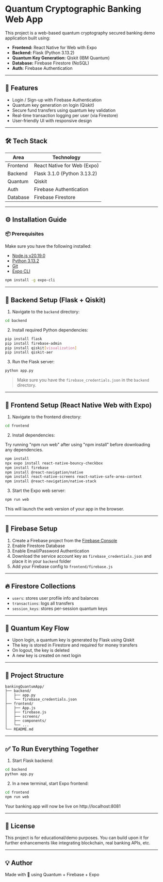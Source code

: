 # Quantum Cryptographic Banking Web App

This project is a web-based quantum cryptography secured banking demo application built using:

- **Frontend:** React Native for Web with Expo
- **Backend:** Flask (Python 3.13.2)
- **Quantum Key Generation:** Qiskit (IBM Quantum)
- **Database:** Firebase Firestore (NoSQL)
- **Auth:** Firebase Authentication

---

## 🚀 Features

- Login / Sign-up with Firebase Authentication
- Quantum key generation on login (Qiskit)
- Secure fund transfers using quantum key validation
- Real-time transaction logging per user (via Firestore)
- User-friendly UI with responsive design

---

## 🛠️ Tech Stack

| Area       | Technology               |
|------------|---------------------------|
| Frontend   | React Native for Web (Expo) |
| Backend    | Flask 3.1.0 (Python 3.13.2) |
| Quantum    | Qiskit                     |
| Auth       | Firebase Authentication    |
| Database   | Firebase Firestore         |

---

## ⚙️ Installation Guide

### 📦 Prerequisites

Make sure you have the following installed:

- [Node.js v20.19.0](https://nodejs.org/en/)
- [Python 3.13.2](https://www.python.org/downloads/)
- [Git](https://git-scm.com/)
- [Expo CLI](https://docs.expo.dev/get-started/installation/)

```bash
npm install -g expo-cli
```

---

## 🧮 Backend Setup (Flask + Qiskit)

1. Navigate to the `backend` directory:

```bash
cd backend
```

2. Install required Python dependencies:

```bash
pip install flask
pip install firebase-admin
pip install qiskit[visualization]
pip install qiskit-aer
```

3. Run the Flask server:

```bash
python app.py
```

> Make sure you have the `firebase_credentials.json` in the `backend` directory.

---

## 🎨 Frontend Setup (React Native Web with Expo)

1. Navigate to the frontend directory:

```bash
cd frontend
```

2. Install dependencies:

Try running "npm run web" after using "npm install" before downloading any dependencies.

```bash
npm install 
npx expo install react-native-bouncy-checkbox
npm install firebase
npm install @react-navigation/native
npm install react-native-screens react-native-safe-area-context
npm install @react-navigation/native-stack
```

3. Start the Expo web server:

```bash
npm run web
```

This will launch the web version of your app in the browser.

---

## 🔐 Firebase Setup

1. Create a Firebase project from the [Firebase Console](https://console.firebase.google.com/)
2. Enable Firestore Database
3. Enable Email/Password Authentication
4. Download the service account key as `firebase_credentials.json` and place it in your `backend` folder
5. Add your Firebase config to `frontend/firebase.js`

---

## 🔥 Firestore Collections

- `users`: stores user profile info and balances
- `transactions`: logs all transfers
- `session_keys`: stores per-session quantum keys

---

## 🧠 Quantum Key Flow

- Upon login, a quantum key is generated by Flask using Qiskit
- The key is stored in Firestore and required for money transfers
- On logout, the key is deleted
- A new key is created on next login

---

## 📁 Project Structure

```
bankingQuantumApp/
├── backend/
│   ├── app.py
│   └── firebase_credentials.json
├── frontend/
│   ├── App.js
│   ├── firebase.js
│   ├── screens/
│   ├── components/
│   └── ...
└── README.md
```

---

## ✅ To Run Everything Together

1. Start Flask backend:
```bash
cd backend
python app.py
```

2. In a new terminal, start Expo frontend:
```bash
cd frontend
npm run web
```

Your banking app will now be live on http://localhost:8081

---

## 🧊 License

This project is for educational/demo purposes. You can build upon it for further enhancements like integrating blockchain, real banking APIs, etc.

---

## 💡 Author

Made with 💙 using Quantum + Firebase + Expo